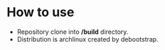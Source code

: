 # How to use

* Repository clone into **/build** directory.
* Distribution is archlinux created by debootstrap.
